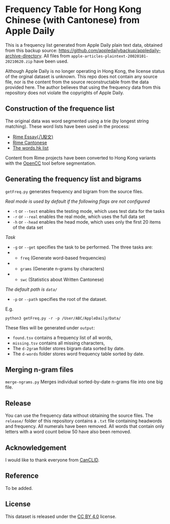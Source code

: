 # Frequency Table for Hong Kong Chinese (with Cantonese) from Apple Daily

This is a frequency list generated from Apple Daily plain text data, obtained from this backup source: https://github.com/appledailybackup/appledaily-archive-directory. All files from `apple-articles-plaintext-20020101-20210620.zip` have been used.

Although Apple Daily is no longer operating in Hong Kong, the license status of the orginal dataset is unknown. This repo does not contain any source file, nor is the content from the source reconstructable from the data provided here. The author believes that using the frequency data from this repository does not violate the copyrights of Apple Daily.

## Construction of the frequence list

The original data was word segmented using a trie (by longest string matching). These word lists have been used in the process:
- [Rime Essay(八股文)](https://github.com/rime/rime-essay)
- [Rime Cantonese](https://github.com/rime/rime-cantonese)
- [The words.hk list](https://words.hk/faiman/analysis/existingwordcount/)

Content from Rime projects have been converted to Hong Kong variants with the [OpenCC](https://github.com/BYVoid/OpenCC) tool before segmentation.

## Generating the frequency list and bigrams

`getFreq.py` generates frequency and bigram from the source files.

*Real mode is used by default if the following flags are not configured*
- `-t` or `--test` enables the testing mode, which uses test data for the tasks
- `-r` or `--real` enables the real mode, which uses the full data set
- `-h` or `--head` enables the head mode, which uses only the first 20 items of the data set

*Task*
- `-g` or `--get` specifies the task to be performed. The three tasks are:
- - `freq` (Generate word-based frequencies)
- - `grams` (Generate n-grams by characters)
- - `swc` (Statistics about Written Cantonese)

*The default path is `data/`*
- `-p` or `--path` specifies the root of the dataset. 

E.g.

```
python3 getFreq.py -r -p /User/ABC/AppleDaily/Data/
```

These files will be generated under `output`:
- `found.tsv` contains a frequency list of all words, 
- `missing.tsv` contains all missing characters, 
- The `d-2gram` folder stores bigram data sorted by date.
- The `d-words` folder stores word frequency table sorted by date.

## Merging n-gram files
`merge-ngrams.py` Merges individual sorted-by-date n-grams file into one big file.

## Release

You can use the frequency data without obtaining the source files. The `release/` folder of this repository contains a `.txt` file containing headwords and frequency. All numerals have been removed. All words that contain only letters with a word count below 50 have also been removed.

## Acknowledgement

I would like to thank everyone from [CanCLID](https://github.com/CanCLID).

## Reference

To be added.

## License

This dataset is released under the [CC BY 4.0](https://creativecommons.org/licenses/by/4.0/) license.

